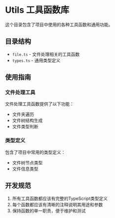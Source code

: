 # Utils 工具函数库

这个目录包含了项目中使用的各种工具函数和通用功能。

## 目录结构

- `file.ts` - 文件处理相关的工具函数
- `types.ts` - 通用类型定义

## 使用指南

### 文件处理工具

文件处理工具函数提供了以下功能：
- 文件夹遍历
- 文件树结构生成
- 文件类型判断

### 类型定义

包含了项目中常用的类型定义：
- 文件树节点类型
- 文件信息类型

## 开发规范

1. 所有工具函数都应该有完整的TypeScript类型定义
2. 每个函数都应该有清晰的注释说明其用途和参数
3. 保持函数的单一职责，便于维护和测试